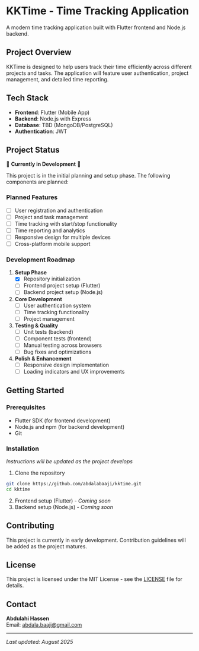 # KKTime - Time Tracking Application

A modern time tracking application built with Flutter frontend and Node.js backend.

## Project Overview

KKTime is designed to help users track their time efficiently across different projects and tasks. The application will feature user authentication, project management, and detailed time reporting.

## Tech Stack

- **Frontend**: Flutter (Mobile App)
- **Backend**: Node.js with Express
- **Database**: TBD (MongoDB/PostgreSQL)
- **Authentication**: JWT

## Project Status

🚧 **Currently in Development** 🚧

This project is in the initial planning and setup phase. The following components are planned:

### Planned Features

- [ ] User registration and authentication
- [ ] Project and task management  
- [ ] Time tracking with start/stop functionality
- [ ] Time reporting and analytics
- [ ] Responsive design for multiple devices
- [ ] Cross-platform mobile support

### Development Roadmap

1. **Setup Phase**
   - [x] Repository initialization
   - [ ] Frontend project setup (Flutter)
   - [ ] Backend project setup (Node.js)
   
2. **Core Development**
   - [ ] User authentication system
   - [ ] Time tracking functionality
   - [ ] Project management
   
3. **Testing & Quality**
   - [ ] Unit tests (backend)
   - [ ] Component tests (frontend)
   - [ ] Manual testing across browsers
   - [ ] Bug fixes and optimizations

4. **Polish & Enhancement**
   - [ ] Responsive design implementation
   - [ ] Loading indicators and UX improvements

## Getting Started

### Prerequisites

- Flutter SDK (for frontend development)
- Node.js and npm (for backend development)
- Git

### Installation

*Instructions will be updated as the project develops*

1. Clone the repository
```bash
git clone https://github.com/abdalabaaji/kktime.git
cd kktime
```

2. Frontend setup (Flutter) - *Coming soon*
3. Backend setup (Node.js) - *Coming soon*

## Contributing

This project is currently in early development. Contribution guidelines will be added as the project matures.

## License

This project is licensed under the MIT License - see the [LICENSE](LICENSE) file for details.

## Contact

**Abdulahi Hassen**  
Email: abdala.baaji@gmail.com

---

*Last updated: August 2025*